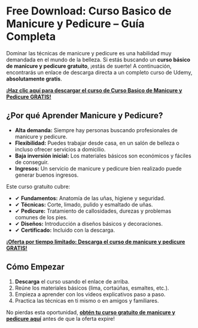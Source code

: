 # Free Download: Curso Basico de Manicure y Pedicure – Guía Completa

Dominar las técnicas de manicure y pedicure es una habilidad muy demandada en el mundo de la belleza. Si estás buscando un **curso básico de manicure y pedicure gratuito**, ¡estás de suerte! A continuación, encontrarás un enlace de descarga directa a un completo curso de Udemy, **absolutamente gratis**.

[**¡Haz clic aquí para descargar el curso de Curso Basico de Manicure y Pedicure GRATIS!**](https://udemywork.com/curso-basico-de-manicure-y-pedicure)

## ¿Por qué Aprender Manicure y Pedicure?

*   **Alta demanda:** Siempre hay personas buscando profesionales de manicure y pedicure.
*   **Flexibilidad:** Puedes trabajar desde casa, en un salón de belleza o incluso ofrecer servicios a domicilio.
*   **Baja inversión inicial:** Los materiales básicos son económicos y fáciles de conseguir.
*   **Ingresos:** Un servicio de manicure y pedicure bien realizado puede generar buenos ingresos.

Este curso gratuito cubre:

*   ✔ **Fundamentos:** Anatomía de las uñas, higiene y seguridad.
*   ✔ **Técnicas:** Corte, limado, pulido y esmaltado de uñas.
*   ✔ **Pedicure:** Tratamiento de callosidades, durezas y problemas comunes de los pies.
*   ✔ **Diseños:** Introducción a diseños básicos y decoraciones.
*   ✔ **Certificado:** Incluido con la descarga.

[**¡Oferta por tiempo limitado: Descarga el curso de manicure y pedicure GRATIS!**](https://udemywork.com/curso-basico-de-manicure-y-pedicure)

## Cómo Empezar

1.  **Descarga** el curso usando el enlace de arriba.
2.  Reúne los materiales básicos (lima, cortaúñas, esmaltes, etc.).
3.  Empieza a aprender con los videos explicativos paso a paso.
4.  Practica las técnicas en ti mismo o en amigos y familiares.

No pierdas esta oportunidad, **[obtén tu curso gratuito de manicure y pedicure aquí](https://udemywork.com/curso-basico-de-manicure-y-pedicure)** antes de que la oferta expire!
